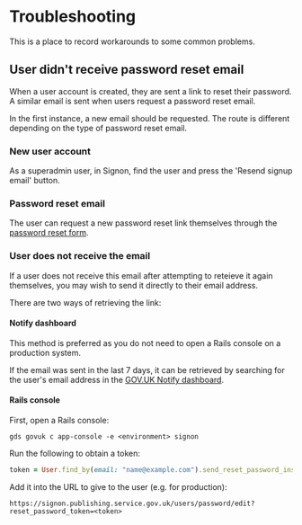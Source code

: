 # Troubleshooting

This is a place to record workarounds to some common problems.

## User didn't receive password reset email

When a user account is created, they are sent a link to reset their password. A similar email is sent when users request a password reset email.

In the first instance, a new email should be requested. The route is different depending on the type of password reset email.

### New user account

As a superadmin user, in Signon, find the user and press the 'Resend signup email' button.

### Password reset email

The user can request a new password reset link themselves through the [password reset form](https://signon.publishing.service.gov.uk/users/password/new).

### User does not receive the email

If a user does not receive this email after attempting to reteieve it again themselves, you may wish to send it directly to their email address.

There are two ways of retrieving the link:

#### Notify dashboard

This method is preferred as you do not need to open a Rails console on a production system.

If the email was sent in the last 7 days, it can be retrieved by searching for the user's email address in the [GOV.UK Notify dashboard](https://www.notifications.service.gov.uk/services/51c6b7b7-f7dc-421c-9105-7b73774cfb43).

#### Rails console

First, open a Rails console:

```
gds govuk c app-console -e <environment> signon
```

Run the following to obtain a token:

```ruby
token = User.find_by(email: "name@example.com").send_reset_password_instructions
```

Add it into the URL to give to the user (e.g. for production):

```
https://signon.publishing.service.gov.uk/users/password/edit?reset_password_token=<token>
```
